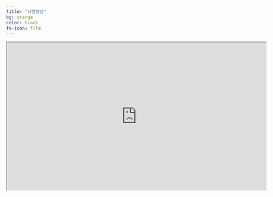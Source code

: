 ```yaml
---
title: "시연영상"
bg: orange
color: black
fa-icon: film
---
```




<p align="middle"><iframe src="https://www.youtube.com/embed/59NoqP02ZYM" frameborder="1" allowfullscreen width="700px" height="400px"></iframe>
</p>
